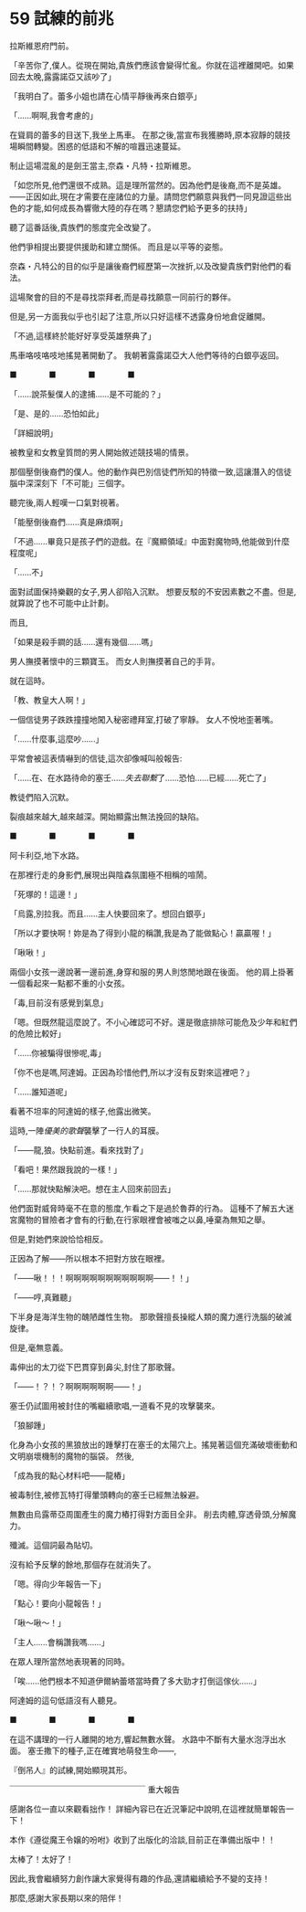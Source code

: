 # 59 試練的前兆

拉斯維恩府門前。

「辛苦你了,僕人。從現在開始,貴族們應該會變得忙亂。你就在這裡離開吧。如果回去太晚,露露諾亞又該吵了」

「我明白了。蕾多小姐也請在心情平靜後再來白銀亭」

「......啊啊,我會考慮的」

在聳肩的蕾多的目送下,我坐上馬車。
在那之後,當宣布我獲勝時,原本寂靜的競技場瞬間轉變。困惑的低語和不解的喧囂迅速蔓延。

制止這場混亂的是劍王當主,奈森・凡特・拉斯維恩。

「如您所見,他們還很不成熟。這是理所當然的。因為他們是後裔,而不是英雄。——正因如此,現在才需要在座諸位的力量。請問您們願意與我們一同見證這些出色的才能,如何成長為響徹大陸的存在嗎？懇請您們給予更多的扶持」

聽了這番話後,貴族們的態度完全改變了。

他們爭相提出要提供援助和建立關係。
而且是以平等的姿態。

奈森・凡特公的目的似乎是讓後裔們經歷第一次挫折,以及改變貴族們對他們的看法。

這場聚會的目的不是尋找崇拜者,而是尋找願意一同前行的夥伴。

但是,另一方面我似乎也引起了注意,所以只好這樣不透露身份地倉促離開。

「不過,這樣終於能好好享受英雄祭典了」

馬車咯吱咯吱地搖晃著開動了。
我朝著露露諾亞大人他們等待的白銀亭返回。

■　　　　■　　　　■　　　　■

「......說茶髮僕人的逮捕......是不可能的？」

「是、是的......恐怕如此」

「詳細說明」

被教皇和女教皇質問的男人開始敘述競技場的情景。

那個壓倒後裔們的僕人。他的動作與巴別信徒們所知的特徵一致,這讓潛入的信徒腦中深深刻下「不可能」三個字。

聽完後,兩人輕嘆一口氣對視著。

「能壓倒後裔們......真是麻煩啊」

「不過......畢竟只是孩子們的遊戲。在『魔顯領域』中面對魔物時,他能做到什麼程度呢」

「......不」

面對試圖保持樂觀的女子,男人卻陷入沉默。
想要反駁的不安因素數之不盡。但是,就算說了也不可能中止計劃。

而且,

「如果是殺手鐧的話......還有幾個......嗎」

男人撫摸著懷中的三顆寶玉。
而女人則撫摸著自己的手背。

就在這時。

「教、教皇大人啊！」

一個信徒男子跌跌撞撞地闖入秘密禮拜室,打破了寧靜。
女人不悅地歪著嘴。

「......什麼事,這麼吵......」

平常會被這表情嚇到的信徒,這次卻像喊叫般報告:

「......在、在水路待命的塞壬......*失去聯繫*了......恐怕......已經......死亡了」

教徒們陷入沉默。

裂痕越來越大,越來越深。開始顯露出無法挽回的缺陷。

■　　　　■　　　　■　　　　■

阿卡利亞,地下水路。

在那裡行走的身影們,展現出與陰森氛圍極不相稱的喧鬧。

「死塚的！這邊！」

「烏露,別拉我。而且......主人快要回來了。想回白銀亭」

「所以才要快啊！妳是為了得到小龍的稱讚,我是為了能做點心！贏贏喔！」

「啾啾！」

兩個小女孩一邊說著一邊前進,身穿和服的男人則悠閒地跟在後面。
他的肩上掛著一個看起來一點都不重的小女孩。

「毒,目前沒有感覺到氣息」

「嗯。但既然龍這麼說了。不小心確認可不好。還是徹底排除可能危及少年和紅們的危險比較好」

「......你被騙得很慘呢,毒」

「你不也是嗎,阿達姆。正因為珍惜他們,所以才沒有反對來這裡吧？」

「......誰知道呢」

看著不坦率的阿達姆的樣子,他露出微笑。

這時,一陣*優美的歌聲*襲擊了一行人的耳膜。

「——龍,狼。快點前進。看來找對了」

「看吧！果然跟我說的一樣！」

「......那就快點解決吧。想在主人回來前回去」

他們面對威脅時毫不在意的態度,乍看之下是過於魯莽的行為。
這種不了解五大迷宮魔物的冒險者才會有的行動,在行家眼裡會被嗤之以鼻,唾棄為無知之舉。

但是,對她們來說恰恰相反。

正因為了解——所以根本不把對方放在眼裡。

「——啾！！！啊啊啊啊啊啊啊啊啊啊啊——！！」

「——哼,真難聽」

下半身是海洋生物的醜陋雌性生物。
那歌聲擅長操縱人類的魔力進行洗腦的破滅旋律。

但是,毫無意義。

毒伸出的太刀從下巴貫穿到鼻尖,封住了那歌聲。

「——！？！？啊啊啊啊啊啊——！」

塞壬仍試圖用被封住的嘴繼續歌唱,一道看不見的攻擊襲來。

「狼腳踵」

化身為小女孩的黑狼放出的踵擊打在塞壬的太陽穴上。搖晃著這個充滿破壞衝動和文明崩壞機制的魔物的腦袋。
然後,

「成為我的點心材料吧——龍樁」

被毒制住,被修瓦特打得暈頭轉向的塞壬已經無法躲避。

無數由烏露蒂亞周圍產生的魔力樁打得對方面目全非。
削去肉體,穿透骨頭,分解魔力。

殲滅。這個詞最為貼切。

沒有給予反擊的餘地,那個存在就消失了。

「嗯。得向少年報告一下」

「點心！要向小龍報告！」

「啾～啾～！」

「主人......會稱讚我嗎......」

在眾人理所當然地表現著的同時。

「唉......他們根本不知道伊爾納蕾塔當時費了多大勁才打倒這傢伙......」

阿達姆的這句低語沒有人聽見。

■　　　　■　　　　■　　　　■

在這不講理的一行人離開的地方,響起無數水聲。
水路中不斷有大量水泡浮出水面。
塞壬撒下的種子,正在確實地萌發生命——,

『倒吊人』的試練,開始顯現其形。

￣￣￣￣￣￣￣￣￣￣￣￣￣￣￣￣￣
重大報告

感謝各位一直以來觀看拙作！
詳細內容已在近況筆記中說明,在這裡就簡單報告一下！

本作《遵從魔王令嬢的吩咐》收到了出版化的洽談,目前正在準備出版中！！

太棒了！太好了！

因此,我會繼續努力創作讓大家覺得有趣的作品,還請繼續給予不變的支持！

那麼,感謝大家長期以來的陪伴！